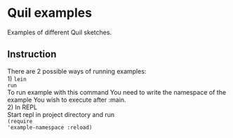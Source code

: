 Quil examples
=============

Examples of different Quil sketches.

## Instruction

There are 2 possible ways of running examples:
<br>1) <code>lein run</code><br>
     To run example with this command You need to write the namespace of the example You wish to execute after :main.
<br>2) In REPL
<br>  Start repl in project directory and run
<br><code>(require 'example-namespace :reload)</code>
